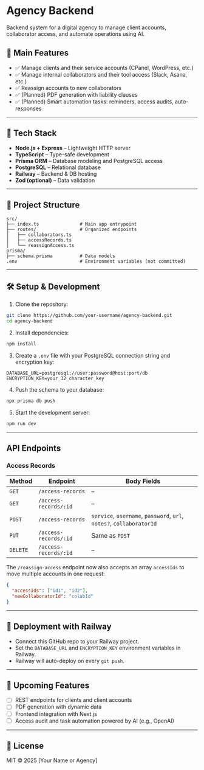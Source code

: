 # Agency Backend

Backend system for a digital agency to manage client accounts, collaborator access, and automate operations using AI.

## 🚀 Main Features

* ✅ Manage clients and their service accounts (CPanel, WordPress, etc.)
* ✅ Manage internal collaborators and their tool access (Slack, Asana, etc.)
* ✅ Reassign accounts to new collaborators
* ✅ (Planned) PDF generation with liability clauses
* ✅ (Planned) Smart automation tasks: reminders, access audits, auto-responses

---

## 🧱 Tech Stack

* **Node.js + Express** – Lightweight HTTP server
* **TypeScript** – Type-safe development
* **Prisma ORM** – Database modeling and PostgreSQL access
* **PostgreSQL** – Relational database
* **Railway** – Backend & DB hosting
* **Zod (optional)** – Data validation

---

## 📁 Project Structure

```
src/
├── index.ts               # Main app entrypoint
├── routes/                # Organized endpoints
│   ├── collaborators.ts
│   ├── accessRecords.ts
│   └── reassignAccess.ts
prisma/
├── schema.prisma          # Data models
.env                       # Environment variables (not committed)
```

---

## 🛠 Setup & Development

1. Clone the repository:

```bash
git clone https://github.com/your-username/agency-backend.git
cd agency-backend
```

2. Install dependencies:

```bash
npm install
```

3. Create a `.env` file with your PostgreSQL connection string and encryption key:

```env
DATABASE_URL=postgresql://user:password@host:port/db
ENCRYPTION_KEY=your_32_character_key
```

4. Push the schema to your database:

```bash
npx prisma db push
```

5. Start the development server:

```bash
npm run dev
```

---

## API Endpoints

### Access Records

| Method | Endpoint | Body Fields |
| ------ | -------- | ----------- |
| `GET`  | `/access-records` | – |
| `GET`  | `/access-records/:id` | – |
| `POST` | `/access-records` | `service`, `username`, `password`, `url`, `notes?`, `collaboratorId` |
| `PUT`  | `/access-records/:id` | Same as `POST` |
| `DELETE` | `/access-records/:id` | – |

The `/reassign-access` endpoint now also accepts an array `accessIds` to move multiple accounts in one request:

```json
{
  "accessIds": ["id1", "id2"],
  "newCollaboratorId": "colabId"
}
```

---

## 🚀 Deployment with Railway

* Connect this GitHub repo to your Railway project.
* Set the `DATABASE_URL` and `ENCRYPTION_KEY` environment variables in Railway.
* Railway will auto-deploy on every `git push`.

---

## 📌 Upcoming Features

* [ ] REST endpoints for clients and client accounts
* [ ] PDF generation with dynamic data
* [ ] Frontend integration with Next.js
* [ ] Access audit and task automation powered by AI (e.g., OpenAI)

---

## 📄 License

MIT © 2025 \[Your Name or Agency]
